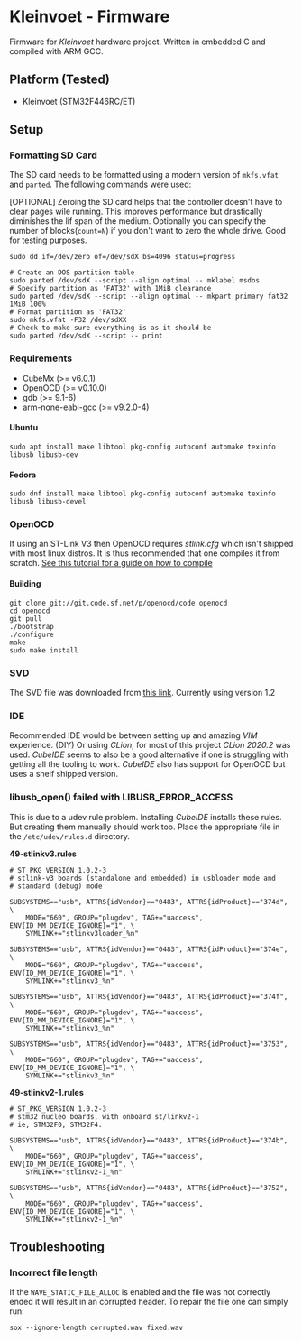 # Kleinvoet - Firmware
Firmware for _Kleinvoet_ hardware project. Written in embedded C and compiled
with ARM GCC.

## Platform (Tested)
- Kleinvoet (STM32F446RC/ET)

## Setup
### Formatting SD Card
The SD card needs to be formatted using a modern version of `mkfs.vfat` and
`parted`. The following commands were used:

[OPTIONAL]
Zeroing the SD card helps that the controller doesn't have to clear pages wile
running. This improves performance but drastically diminishes the lif span of
the medium. Optionally you can specify the number of blocks(`count=N`) if you
don't want to zero the whole drive. Good for testing purposes.
```shell script
sudo dd if=/dev/zero of=/dev/sdX bs=4096 status=progress
```

```shell script
# Create an DOS partition table
sudo parted /dev/sdX --script --align optimal -- mklabel msdos
# Specify partition as 'FAT32' with 1MiB clearance
sudo parted /dev/sdX --script --align optimal -- mkpart primary fat32 1MiB 100%
# Format partition as 'FAT32'
sudo mkfs.vfat -F32 /dev/sdXX
# Check to make sure everything is as it should be
sudo parted /dev/sdX --script -- print
```

### Requirements
- CubeMx (>= v6.0.1)
- OpenOCD (>= v0.10.0)
- gdb (>= 9.1-6)
- arm-none-eabi-gcc (>= v9.2.0-4)

#### Ubuntu
```shell script
sudo apt install make libtool pkg-config autoconf automake texinfo libusb libusb-dev
```

#### Fedora
```shell script
sudo dnf install make libtool pkg-config autoconf automake texinfo libusb libusb-devel
```

### OpenOCD
If using an ST-Link V3 then OpenOCD requires _stlink.cfg_ which isn't shipped
with most linux distros. It is thus recommended that one compiles it from
scratch. [See this tutorial for a guide on how to compile](https://mbd.kleier.net/integrating-st-link-v3.html)

#### Building
```shell script
git clone git://git.code.sf.net/p/openocd/code openocd
cd openocd
git pull
./bootstrap
./configure
make
sudo make install
```

### SVD
The SVD file was downloaded from
[this link](https://www.st.com/resource/en/svd/stm32f4_svd.zip).
Currently using version 1.2

### IDE
Recommended IDE would be between setting up and amazing _VIM_ experience. (DIY)
Or using _CLion_, for most of this project _CLion 2020.2_ was used. _CubeIDE_
seems to also be a good alternative if one is struggling with getting all the
tooling to work. _CubeIDE_ also has support for OpenOCD but uses a shelf shipped
version.

### libusb_open() failed with LIBUSB_ERROR_ACCESS
This is due to a udev rule problem. Installing _CubeIDE_ installs these rules.
But creating them manually should work too. Place the appropriate file in the
`/etc/udev/rules.d` directory.

**49-stlinkv3.rules**
```
# ST_PKG_VERSION 1.0.2-3
# stlink-v3 boards (standalone and embedded) in usbloader mode and
# standard (debug) mode

SUBSYSTEMS=="usb", ATTRS{idVendor}=="0483", ATTRS{idProduct}=="374d", \
    MODE="660", GROUP="plugdev", TAG+="uaccess", ENV{ID_MM_DEVICE_IGNORE}="1", \
    SYMLINK+="stlinkv3loader_%n"

SUBSYSTEMS=="usb", ATTRS{idVendor}=="0483", ATTRS{idProduct}=="374e", \
    MODE="660", GROUP="plugdev", TAG+="uaccess", ENV{ID_MM_DEVICE_IGNORE}="1", \
    SYMLINK+="stlinkv3_%n"

SUBSYSTEMS=="usb", ATTRS{idVendor}=="0483", ATTRS{idProduct}=="374f", \
    MODE="660", GROUP="plugdev", TAG+="uaccess", ENV{ID_MM_DEVICE_IGNORE}="1", \
    SYMLINK+="stlinkv3_%n"

SUBSYSTEMS=="usb", ATTRS{idVendor}=="0483", ATTRS{idProduct}=="3753", \
    MODE="660", GROUP="plugdev", TAG+="uaccess", ENV{ID_MM_DEVICE_IGNORE}="1", \
    SYMLINK+="stlinkv3_%n"
```

**49-stlinkv2-1.rules**
```
# ST_PKG_VERSION 1.0.2-3
# stm32 nucleo boards, with onboard st/linkv2-1
# ie, STM32F0, STM32F4.

SUBSYSTEMS=="usb", ATTRS{idVendor}=="0483", ATTRS{idProduct}=="374b", \
    MODE="660", GROUP="plugdev", TAG+="uaccess", ENV{ID_MM_DEVICE_IGNORE}="1", \
    SYMLINK+="stlinkv2-1_%n"

SUBSYSTEMS=="usb", ATTRS{idVendor}=="0483", ATTRS{idProduct}=="3752", \
    MODE="660", GROUP="plugdev", TAG+="uaccess", ENV{ID_MM_DEVICE_IGNORE}="1", \
    SYMLINK+="stlinkv2-1_%n"
```

## Troubleshooting
### Incorrect file length
If the `WAVE_STATIC_FILE_ALLOC` is enabled and the file was not correctly ended
it will result in an corrupted header. To repair the file one can simply run:
```shell
sox --ignore-length corrupted.wav fixed.wav
```
